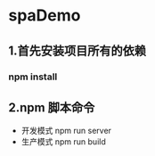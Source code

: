 # spaDemo
## 1.首先安装项目所有的依赖
### npm install

## 2.npm 脚本命令
- 开发模式 npm run server
- 生产模式 npm run build
